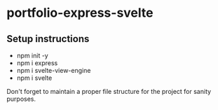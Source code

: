 # portfolio-express-svelte

## Setup instructions
- npm init -y
- npm i express
- npm i svelte-view-engine
- npm i svelte

Don't forget to maintain a proper file structure for the project for sanity purposes.
